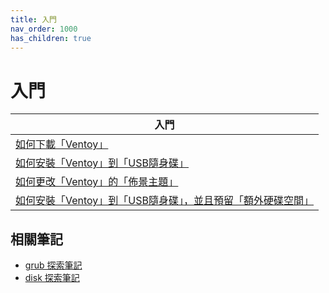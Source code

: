 ```yaml
---
title: 入門
nav_order: 1000
has_children: true
---
```



# 入門

| 入門 |
| --- |
| [如何下載「Ventoy」](start/download) |
| [如何安裝「Ventoy」到「USB隨身碟」](start/install) |
| [如何更改「Ventoy」的「佈景主題」](start/theme) |
| [如何安裝「Ventoy」到「USB隨身碟」，並且預留「額外硬碟空間」](start/install-preserve-space) |


## 相關筆記

* [grub 探索筆記](https://samwhelp.github.io/note-about-grub/)
* [disk 探索筆記](https://samwhelp.github.io/note-about-disk/)
